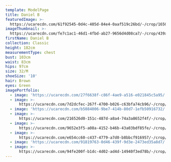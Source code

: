 ```yaml
---
template: ModelPage
title: Daniel B
featuredImage: >-
  https://ucarecdn.com/61f92545-0d4c-405d-84e4-0aaf519c26bd/-/crop/1650x772/0,89/-/preview/
imageThumbnail: >-
  https://ucarecdn.com/fe7c1ac1-46d1-4fbd-ab27-9656d4d08ca7/-/crop/439x614/117,38/-/preview/
firstName: Daniel B
collection: Classic
height: 182cm
measurementType: chest
bust: 103cm
waist: 83cm
hips: 97cm
size: 32/M
shoeSize: '10'
hair: Brown
eyes: Green
imagePortfolio:
  - image: 'https://ucarecdn.com/27f6638f-c86f-4ae9-a516-e021845c5a95/'
  - image: >-
      https://ucarecdn.com/7d2dcfec-267f-4700-b026-c63bfa74cb96/-/crop/696x1100/37,0/-/preview/
  - image: 'https://ucarecdn.com/b5084006-9be7-414b-80d7-1efb50916732/'
  - image: >-
      https://ucarecdn.com/216526d0-151c-487d-a8a4-74a3a8652f4f/-/crop/1530x1100/120,0/-/preview/
  - image: >-
      https://ucarecdn.com/9652e3f5-a08a-4152-b46b-43a03bdf85fe/-/crop/669x1043/64,57/-/preview/
  - image: >-
      https://ucarecdn.com/e654cc60-c437-4779-a7d0-b8bbcf916957/-/crop/663x978/39,108/-/preview/
  - image: 'https://ucarecdn.com/91819763-0d46-439f-9d3e-2473ed35a8d7/'
  - image: >-
      https://ucarecdn.com/94fe200f-b1dc-4d02-ad4d-14940f3ed78b/-/crop/702x1032/31,68/-/preview/
---
```


